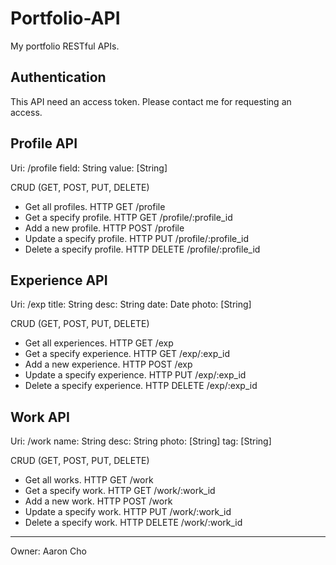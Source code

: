 # Portfolio-API

My portfolio RESTful APIs.

## Authentication

This API need an access token.
Please contact me for requesting an access.

## Profile API

Uri: /profile
    field: String
    value: [String]

CRUD (GET, POST, PUT, DELETE)
- Get all profiles.
    HTTP GET /profile
- Get a specify profile.
    HTTP GET /profile/:profile_id
- Add a new profile.
    HTTP POST /profile
- Update a specify profile.
    HTTP PUT /profile/:profile_id
- Delete a specify profile.
    HTTP DELETE /profile/:profile_id

## Experience API

Uri: /exp
    title: String
    desc: String
    date: Date
    photo: [String]

CRUD (GET, POST, PUT, DELETE)
- Get all experiences.
    HTTP GET /exp
- Get a specify experience.
    HTTP GET /exp/:exp_id
- Add a new experience.
    HTTP POST /exp
- Update a specify experience.
    HTTP PUT /exp/:exp_id
- Delete a specify experience.
    HTTP DELETE /exp/:exp_id

## Work API

Uri: /work
    name: String
    desc: String
    photo: [String]
    tag: [String]

CRUD (GET, POST, PUT, DELETE)
- Get all works.
    HTTP GET /work
- Get a specify work.
    HTTP GET /work/:work_id
- Add a new work.
    HTTP POST /work
- Update a specify work.
    HTTP PUT /work/:work_id
- Delete a specify work.
    HTTP DELETE /work/:work_id

---
Owner: Aaron Cho